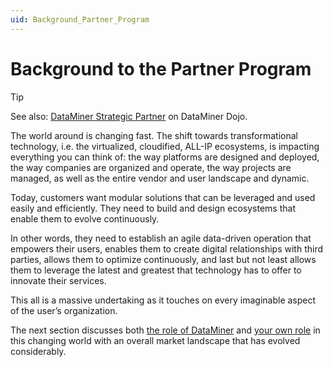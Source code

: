 ```yaml
---
uid: Background_Partner_Program
---
```


# Background to the Partner Program

> [!TIP]
> See also: [DataMiner Strategic Partner](https://community.dataminer.services/dataminer-partner-program/) on DataMiner Dojo.

The world around is changing fast. The shift towards transformational technology, i.e. the virtualized, cloudified, ALL-IP ecosystems, is impacting everything you can think of: the way platforms are designed and deployed, the way companies are organized and operate, the way projects are managed, as well as the entire vendor and user landscape and dynamic.

Today, customers want modular solutions that can be leveraged and used easily and efficiently. They need to build and design ecosystems that enable them to evolve continuously.

In other words, they need to establish an agile data-driven operation that empowers their users, enables them to create digital relationships with third parties, allows them to optimize continuously, and last but not least allows them to leverage the latest and greatest that technology has to offer to innovate their services.

This all is a massive undertaking as it touches on every imaginable aspect of the user’s organization.

The next section discusses both [the role of DataMiner](xref:The_Role_of_DataMiner) and [your own role](xref:Your_Role) in this changing world with an overall market landscape that has evolved considerably.

